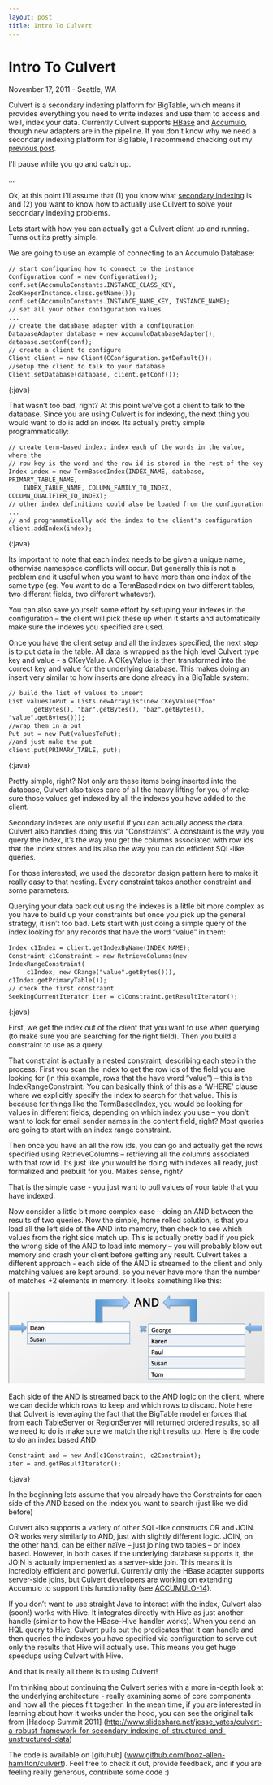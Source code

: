 ```yaml
---
layout: post
title: Intro To Culvert
---
```

# Intro To Culvert
November 17, 2011 - Seattle, WA

Culvert is a secondary indexing platform for BigTable, which means it provides everything you need to write indexes and use them to access and well, index your data. Currently Culvert supports [HBase](http://org.apache.hase) and [Accumulo](http://incubator.apache.org/accumulo/), though new adapters are in the pipeline. If you don't know why we need a secondary indexing platform for BigTable, I recommend checking out my [previous post]. 

I'll pause while you go and catch up.

...

Ok, at this point I'll assume that (1) you know what [secondary indexing] is and (2) you want to know how to actually use Culvert to solve your secondary indexing problems.

Lets start with how you can actually get a Culvert client up and running. Turns out its pretty simple. 

We are going to use an example of connecting to an Accumulo Database:


	// start configuring how to connect to the instance
	Configuration conf = new Configuration();
	conf.set(AccumuloConstants.INSTANCE_CLASS_KEY, ZooKeeperInstance.class.getName());
	conf.set(AccumuloConstants.INSTANCE_NAME_KEY, INSTANCE_NAME);
	// set all your other configuration values
	...
	// create the database adapter with a configuration
	DatabaseAdapter database = new AccumuloDatabaseAdapter();
	database.setConf(conf);
	// create a client to configure
	Client client = new Client(CConfiguration.getDefault());
	//setup the client to talk to your database
	Client.setDatabase(database, client.getConf());
{:java}

That wasn’t too bad, right? At this point we’ve got a client to talk to the database. Since you are using Culvert is for indexing, the next thing you would want to do is add an index. Its actually pretty simple programmatically:

	// create term-based index: index each of the words in the value, where the
	// row key is the word and the row id is stored in the rest of the key
	Index index = new TermBasedIndex(INDEX_NAME, database, PRIMARY_TABLE_NAME,
		INDEX_TABLE_NAME, COLUMN_FAMILY_TO_INDEX, COLUMN_QUALIFIER_TO_INDEX);
	// other index definitions could also be loaded from the configuration
	...
	// and programmatically add the index to the client's configuration
	client.addIndex(index);
{:java}

Its important to note that each index needs to be given a unique name, otherwise namespace conflicts will occur. But generally this is not a problem and it useful when you want to have more than one index of the same type (eg. You want to do a TermBasedIndex on two different tables, two different fields, two different whatever).

You can also save yourself some effort by setuping your indexes in the configuration – the client will pick these up when it starts and automatically make sure the indexes you specified are used.
 
Once you have the client setup and all the indexes specified, the next step is to put data in the table. All data is wrapped as the high level Culvert type key and value - a CKeyValue. A CKeyValue is then transformed into the correct key and value for the underlying database.  This makes doing an insert very similar to how inserts are done already in a BigTable system:

	// build the list of values to insert
	List valuesToPut = Lists.newArrayList(new CKeyValue("foo"
	      .getBytes(), "bar".getBytes(), "baz".getBytes(), "value".getBytes()));
	//wrap them in a put
	Put put = new Put(valuesToPut);
	//and just make the put
	client.put(PRIMARY_TABLE, put);
{:java}

Pretty simple, right? Not only are these items being inserted into the database, Culvert also takes care of all the heavy lifting for you of make sure those values get indexed by all the indexes you have added to the client.

Secondary indexes are only useful if you can actually access the data. Culvert also handles doing this via “Constraints”.  A constraint is the way you query the index, it’s the way you get the columns associated with row ids that the index stores and its also the way you can do efficient SQL-like queries.

For those interested, we used the decorator design pattern here to make it really easy to that nesting. Every constraint takes another constraint and some parameters.

Querying your data back out using the indexes is a little bit more complex as you have to build up your constraints but once you pick up the general strategy, it isn’t too bad. Lets start with just doing a simple query of the index looking for any records that have the word “value” in them:

	Index c1Index = client.getIndexByName(INDEX_NAME);
	Constraint c1Constraint = new RetrieveColumns(new IndexRangeConstraint(
	     c1Index, new CRange("value".getBytes())), c1Index.getPrimaryTable());
	// check the first constraint
	SeekingCurrentIterator iter = c1Constraint.getResultIterator();
{:java}

First, we get the index out of the client that you want to use when querying (to make sure you are searching for the right field). Then you build a constraint to use as a query. 

That constraint is actually a nested constraint, describing each step in the process. First you scan the index to get the row ids of the field you are looking for (in this example, rows that the have word “value”) – this is the IndexRangeConstraint. You can basically think of this as a ‘WHERE’ clause where we explicitly specify the index to search for that value. This is because for things like the TermBasedIndex, you would be looking for values in different fields, depending on which index you use – you don’t want to look for email sender names in the content field, right? Most queries are going to start with an index range constraint. 

Then once you have an all the row ids, you can go and actually get the rows specified  using RetrieveColumns – retrieving all the columns associated with that row id. Its just like you would be doing with indexes all ready, just formalized and prebuilt for you. Makes sense, right?

That is the simple case  - you just want to pull values of your table that you have indexed.

Now consider a little bit more complex case – doing an AND between the results of two queries. Now the simple, home rolled solution, is that you load all the left side of the AND into memory, then check to see which values from the right side match up.  This is actually pretty bad if you pick the wrong side of the AND to load into memory – you will probably blow out memory and crash your client before getting any result. Culvert takes a different approach  - each side of the AND is streamed to the client and only matching values are kept around, so you never have more than the number of matches +2 elements in memory.  It looks something like this:

<img src="/images/posts/intro-culvert/and.png">

Each side of the AND is streamed back to the AND logic on the client, where we can decide which rows to keep and which rows to discard. Note here that Culvert is leveraging the fact that the BigTable model enforces that from each TableServer or RegionServer will returned ordered results, so all we need to do is make sure we match the right results up. Here is the code to do an index based AND:

	Constraint and = new And(c1Constraint, c2Constraint);
	iter = and.getResultIterator();
{:java}

In the beginning lets assume that you already have the Constraints for each side of the AND based on the index you want to search (just like we did before)

Culvert also supports a variety of other SQL-like constructs OR and JOIN. OR works very similarly to AND, just with slightly different logic. JOIN, on the other hand, can be either naïve – just joining two tables – or index based. However, in both cases if the underlying database supports it, the JOIN is actually implemented as a server-side join. This means it is incredibly efficient and powerful. Currently only the HBase adapter supports server-side joins, but Culvert developers are working on extending Accumulo to support this functionality (see [ACCUMULO-14](https://issues.apache.org/jira/browse/ACCUMULO-80)).

If you don’t want to use straight Java to interact with the index, Culvert also (soon!) works with Hive. It integrates directly with Hive as just another handle (similar to how the HBase-Hive handler works). When you send an HQL query to Hive, Culvert pulls out the predicates that it can handle and then queries the indexes you have specified via configuration to serve out only the results that Hive will actually use. This means you get huge speedups using Culvert with Hive.

And that is really all there is to using Culvert! 

I'm thinking about continuing the Culvert series with a more in-depth look at the underlying architecture - really examining some of core components and how all the pieces fit together. In the mean time, if you are interested in learning about how it works under the hood, you can see the original talk from [Hadoop Summit 2011] (http://www.slideshare.net/jesse_yates/culvert-a-robust-framework-for-secondary-indexing-of-structured-and-unstructured-data)

The code is available on [gituhub] (www.github.com/booz-allen-hamilton/culvert). Feel free to check it out, provide feedback, and if you are feeling really generous, contribute some code :)

[previous post]: 2011/11/16/filling-in-the-gaps.html
[secondary indexing]: http://en.wikipedia.org/wiki/Ingres_%28database%29#Indexes

